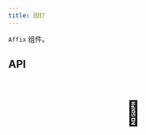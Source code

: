 ```yaml
---
title: 固钉
---
```


`Affix` 组件。

## API

<div style="padding: 40px 0;font-size: 48px; text-align: center;">🚧</div>
